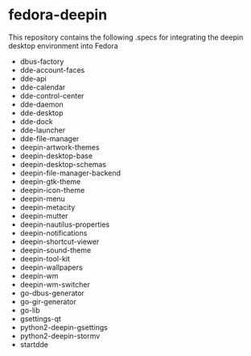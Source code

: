 # fedora-deepin

This repository contains the following .specs for integrating the deepin desktop environment into Fedora
* dbus-factory
* dde-account-faces
* dde-api
* dde-calendar
* dde-control-center
* dde-daemon
* dde-desktop
* dde-dock
* dde-launcher
* dde-file-manager
* deepin-artwork-themes
* deepin-desktop-base
* deepin-desktop-schemas
* deepin-file-manager-backend
* deepin-gtk-theme
* deepin-icon-theme
* deepin-menu
* deepin-metacity
* deepin-mutter
* deepin-nautilus-properties
* deepin-notifications
* deepin-shortcut-viewer
* deepin-sound-theme
* deepin-tool-kit
* deepin-wallpapers
* deepin-wm
* deepin-wm-switcher
* go-dbus-generator
* go-gir-generator
* go-lib
* gsettings-qt
* python2-deepin-gsettings
* python2-deepin-stormv
* startdde